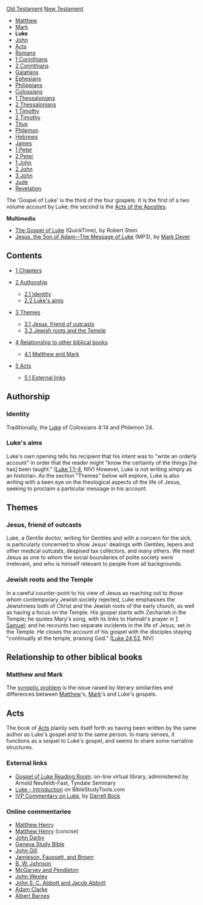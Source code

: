 [Old Testament](Old_Testament "Old Testament")
[New Testament](New_Testament "New Testament")
-   [Matthew](Gospel_of_Matthew "Gospel of Matthew")
-   [Mark](Gospel_of_Mark "Gospel of Mark")
-   **Luke**
-   [John](Gospel_of_John "Gospel of John")
-   [Acts](Acts_of_the_Apostles "Acts of the Apostles")
-   [Romans](Epistle_to_the_Romans "Epistle to the Romans")
-   [1 Corinthians](First_Epistle_to_the_Corinthians "First Epistle to the Corinthians")
-   [2 Corinthians](Second_Epistle_to_the_Corinthians "Second Epistle to the Corinthians")
-   [Galatians](Epistle_to_the_Galatians "Epistle to the Galatians")
-   [Ephesians](Epistle_to_the_Ephesians "Epistle to the Ephesians")
-   [Philippians](Epistle_to_the_Philippians "Epistle to the Philippians")
-   [Colossians](Epistle_to_the_Colossians "Epistle to the Colossians")
-   [1 Thessalonians](First_Epistle_to_the_Thessalonians "First Epistle to the Thessalonians")
-   [2 Thessalonians](Second_Epistle_to_the_Thessalonians "Second Epistle to the Thessalonians")
-   [1 Timothy](First_Epistle_to_Timothy "First Epistle to Timothy")
-   [2 Timothy](Second_Epistle_to_Timothy "Second Epistle to Timothy")
-   [Titus](Epistle_to_Titus "Epistle to Titus")
-   [Philemon](Epistle_to_Philemon "Epistle to Philemon")
-   [Hebrews](Epistle_to_the_Hebrews "Epistle to the Hebrews")
-   [James](Epistle_of_James "Epistle of James")
-   [1 Peter](First_Epistle_of_Peter "First Epistle of Peter")
-   [2 Peter](Second_Epistle_of_Peter "Second Epistle of Peter")
-   [1 John](First_Epistle_of_John "First Epistle of John")
-   [2 John](Second_Epistle_of_John "Second Epistle of John")
-   [3 John](Third_Epistle_of_John "Third Epistle of John")
-   [Jude](Epistle_of_Jude "Epistle of Jude")
-   [Revelation](Book_of_Revelation "Book of Revelation")

The 'Gospel of Luke' is the third of the four gospels. It is the
first of a two volume account by Luke; the second is the
[Acts of the Apostles](Acts_of_the_Apostles "Acts of the Apostles").

**Multimedia**

-   [The Gospel of Luke](http://biblicaltraining.org/audio/NT501/nt_stein_09.mov)
    (QuickTime), by Robert Stein
-   [Jesus, the Son of Adam--The Message of Luke](http://dl.salemweb.net/?mg=F11ABA59-5769-47BE-BCB0-55BF0CF23EB7)
    (MP3), by [Mark Dever](Mark_Dever "Mark Dever")

## Contents

-   [1 Chapters](#Chapters)
-   [2 Authorship](#Authorship)
    -   [2.1 Identity](#Identity)
    -   [2.2 Luke's aims](#Luke.27s_aims)

-   [3 Themes](#Themes)
    -   [3.1 Jesus, friend of outcasts](#Jesus.2C_friend_of_outcasts)
    -   [3.2 Jewish roots and the Temple](#Jewish_roots_and_the_Temple)

-   [4 Relationship to other biblical books](#Relationship_to_other_biblical_books)
    -   [4.1 Matthew and Mark](#Matthew_and_Mark)

-   [5 Acts](#Acts)
    -   [5.1 External links](#External_links)

## Authorship

### Identity

Traditionally, the [Luke](Luke "Luke") of Colossians 4:14 and
Philemon 24.

### Luke's aims

Luke's own opening tells his recipient that his intent was to
"write an orderly account" in order that the reader might "know the
certainty of the things [he has] been taught."
([Luke 1:1-4](http://bible.gospelcom.net/passage/?search=luke%201:1-4&version=31),
NIV) However, Luke is not writing simply as an historian. As the
section "Themes" below will explore, Luke is also writing with a
keen eye on the theological aspects of the life of Jesus, seeking
to proclaim a particular message in his account.

## Themes

### Jesus, friend of outcasts

Luke, a Gentile doctor, writing for Gentiles and with a concern for
the sick, is particularly concerned to show Jesus' dealings with
Gentiles, lepers and other medical outcasts, despised tax
collectors, and many others. We meet Jesus as one to whom the
social boundaries of polite society were irrelevant, and who is
himself relevant to people from all backgrounds.

### Jewish roots and the Temple

In a careful counter-point to his view of Jesus as reaching out to
those whom contemporary Jewish society rejected, Luke emphasises
the Jewishness both of Christ and the Jewish roots of the early
church, as well as having a focus on the Temple. His gospel starts
with Zechariah in the Temple; he quotes Mary's song, with its links
to Hannah's prayer in
[1 Samuel](Books_of_Samuel "Books of Samuel"); and he recounts two
separate incidents in the life of Jesus, set in the Temple. He
closes the account of his gospel with the disciples staying
"continually at the temple, praising God."
([Luke 24:53](http://bible.gospelcom.net/passage/?search=luke%2024:53&version=31),
NIV)

## Relationship to other biblical books

### Matthew and Mark

The [synoptic problem](Synoptic_problem "Synoptic problem") is the
issue raised by literary similarities and differences between
[Matthew](Gospel_of_Matthew "Gospel of Matthew")'s,
[Mark](Gospel_of_Mark "Gospel of Mark")'s and Luke's gospels.

## Acts

The book of [Acts](Acts_of_the_Apostles "Acts of the Apostles")
plainly sets itself forth as having been written by the same author
as Luke's gospel and to the same person. In many senses, it
functions as a sequel to Luke's gospel, and seems to share some
narrative structures.

### External links

-   [Gospel of Luke Reading Room](http://www.tyndale.ca/seminary/mtsmodular/reading-rooms/newt/luke):
    on-line virtual library, administered by Arnold Neufeldt-Fast,
    Tyndale Seminary
-   [Luke - Introduction](http://www.biblestudytools.com/commentaries/scofield-reference-notes/luke/luke-introduction.html)
    on BibleStudyTools.com
-   [IVP Commentary on Luke](http://www.biblegateway.com/resources/commentaries/index.php?action=getBookSections&cid=3&source=),
    by [Darrell Bock](Darrell_Bock "Darrell Bock")

### Online commentaries

-   [Matthew Henry](http://eword.gospelcom.net/comments/luke/mh/luke1.htm)
-   [Matthew Henry](http://eword.gospelcom.net/comments/luke/mhc/luke1.htm)
    (concise)
-   [John Darby](http://eword.gospelcom.net/comments/luke/darby/luke1.htm)
-   [Geneva Study Bible](http://eword.gospelcom.net/comments/luke/geneva/luke1.htm)
-   [John Gill](http://eword.gospelcom.net/comments/luke/gill/luke1.htm)
-   [Jamieson, Faussett, and Brown](http://www.ewordtoday.com/comments/luke/jfb/luke1.htm)
-   [B. W. Johnson](http://eword.gospelcom.net/comments/luke/johnson/luke1.htm)
-   [McGarvey and Pendleton](http://eword.gospelcom.net/comments/luke/four/luke1.htm)
-   [John Wesley](http://eword.gospelcom.net/comments/luke/wesley/luke1.htm)
-   [John S. C. Abbott and Jacob Abbott](http://www.studylight.org/com/ain/view.cgi?book=lu&chapter=001)
-   [Adam Clarke](http://www.studylight.org/com/acc/view.cgi?book=lu&chapter=001)
-   [Albert Barnes](http://www.studylight.org/com/bnn/view.cgi?book=lu&chapter=001)